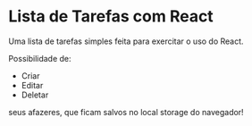 # Lista de Tarefas com React

Uma lista de tarefas simples feita para exercitar o uso do React.

Possibilidade de:
- Criar
- Editar
- Deletar

seus afazeres, que ficam salvos no local storage do navegador!
